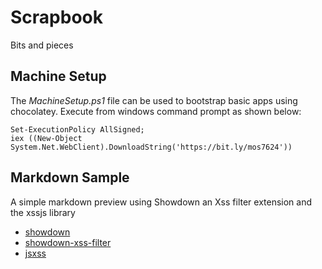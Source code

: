 # Scrapbook
Bits and pieces

## Machine Setup

The *MachineSetup.ps1* file can be used to bootstrap basic apps using chocolatey. Execute from windows command prompt as shown below:

```
Set-ExecutionPolicy AllSigned; 
iex ((New-Object System.Net.WebClient).DownloadString('https://bit.ly/mos7624'))
```

## Markdown Sample
A simple markdown preview using Showdown an Xss filter extension and the xssjs library
* [showdown](https://github.com/showdownjs/showdown)
* [showdown-xss-filter](https://github.com/VisionistInc/showdown-xss-filter)
* [jsxss](http://jsxss.com/en/index.html)
